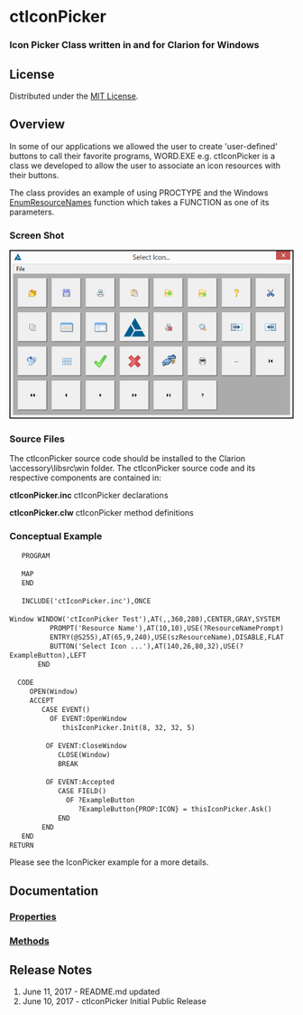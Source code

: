 # ctIconPicker #

### Icon Picker Class written in and for Clarion for Windows ###

## License ##
Distributed under the [MIT License](https://opensource.org/licenses/MIT).

## Overview ##

In some of our applications we allowed the user to create 'user-defined' buttons to call their favorite programs, WORD.EXE e.g.  ctIconPicker is a class we developed to allow the user to associate an icon resources with their buttons.

The class provides an example of using PROCTYPE and the Windows [EnumResourceNames](https://msdn.microsoft.com/en-us/library/windows/desktop/ms648037(v=vs.85).aspx "EnumResourceNames function") function which takes a FUNCTION as one of its parameters.

### Screen Shot ###

![Screen Capture](images/ctIconPicker.png)

### Source Files ###

The ctIconPicker source code should be installed to the Clarion \accessory\libsrc\win folder. The ctIconPicker source code and its respective components are contained in:

 
 **ctIconPicker.inc** ctIconPicker declarations
 
 **ctIconPicker.clw** ctIconPicker method definitions
 
### Conceptual Example ###

       PROGRAM
    
       MAP
       END
      
       INCLUDE('ctIconPicker.inc'),ONCE
       
    Window WINDOW('ctIconPicker Test'),AT(,,360,280),CENTER,GRAY,SYSTEM
              PROMPT('Resource Name'),AT(10,10),USE(?ResourceNamePrompt)
              ENTRY(@S255),AT(65,9,240),USE(szResourceName),DISABLE,FLAT
              BUTTON('Select Icon ...'),AT(140,26,80,32),USE(?ExampleButton),LEFT
           END
    
      CODE
         OPEN(Window)
         ACCEPT
            CASE EVENT()
              OF EVENT:OpenWindow
                 thisIconPicker.Init(8, 32, 32, 5)
    
             OF EVENT:CloseWindow
                CLOSE(Window)
                BREAK
    
             OF EVENT:Accepted   
                CASE FIELD()
                  OF ?ExampleButton
                     ?ExampleButton{PROP:ICON} = thisIconPicker.Ask()
                END   
            END 
       END
    RETURN

Please see the IconPicker example for a more details.

## Documentation ##

### [Properties](http://devuna.github.io/ctIconPickerProperty) ###

### [Methods](http://devuna.github.io/ctIconPickerMethod) ###

## Release Notes ##
1. June 11, 2017 - README.md updated 
2. June 10, 2017 - ctIconPicker Initial Public Release 

